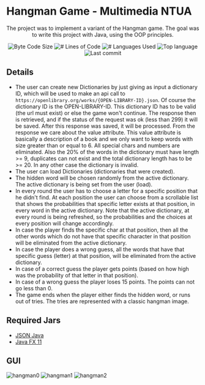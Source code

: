 # Hangman Game - Multimedia NTUA

<p align = "center"> The project was to implement a variant of the Hangman game. The goal was to write this project with Java, using the OOP principles. </p>

<p align="center">
	<img alt="Byte Code Size" src="https://img.shields.io/github/languages/code-size/ChristosHadjichristofi/hangman?color=yellowgreen" />
	<img alt="# Lines of Code" src="https://img.shields.io/tokei/lines/github/ChristosHadjichristofi/hangman?color=yellowgreen" />
	<img alt="# Languages Used" src="https://img.shields.io/github/languages/count/ChristosHadjichristofi/hangman?color=yellow" />
	<img alt="Top language" src="https://img.shields.io/github/languages/top/ChristosHadjichristofi/hangman?color=yellow" />
	<img alt="Last commit" src="https://img.shields.io/github/last-commit/ChristosHadjichristofi/hangman?color=important" />
</p>

## Details
* The user can create new Dictionaries by just giving as input a dictionary ID, which will be used to make an api call to ```https://openlibrary.org/works/{OPEN-LIBRARY-ID}.json```. Of course the dictionary ID is the OPEN-LIBRARY-ID. This dictionary ID has to be valid (the url must exist) or else the game won't continue. The response then is retrieved, and if the status of the request was ok (less than 299) it will be saved. After this response was saved, it will be processed. From the response we care about the value attribute. This value attribute is basically a description of a book and we only want to keep words with size greater than or equal to 6. All special chars and numbers are eliminated. Also the 20% of the words in the dictionary must have length >= 9, duplicates can not exist and the total dictionary length has to be >= 20. In any other case the dictionary is invalid.
* The user can load Dictionaries (dictionaries that were created).
* The hidden word will be chosen randomly from the active dictionary. The active dictionary is being set from the user (load).
* In every round the user has to choose a letter for a specific position that he didn't find. At each position the user can choose from a scrollable list that shows the probabilities that specific letter exists at that position, in every word in the active dictionary. Note that the active dictionary, at every round is being refreshed, so the probabilities and the choices at every position will change accordingly.
* In case the player finds the specific char at that position, then all the other words which do not have that specific character in that position will be eliminated from the active dictionary.
* In case the player does a wrong guess, all the words that have that specific guess (letter) at that position, will be eliminated from the active dictionary.
* In case of a correct guess the player gets points (based on how high was the probability of that letter in that position).
* In case of a wrong guess the player loses 15 points. The points can not go less than 0.
* The game ends when the player either finds the hidden word, or runs out of tries. The tries are represented with a classic hangman image.

## Required Jars
* [JSON Java](https://github.com/stleary/JSON-java)
* [Java FX 11](https://openjfx.io/openjfx-docs/)

## GUI
![hangman0](https://user-images.githubusercontent.com/40044042/143575830-35e33bff-2fcd-4440-8554-01da92c8d881.png)
![hangman1](https://user-images.githubusercontent.com/40044042/143575906-af9e64a1-750e-415c-97c0-a5035d9cf5f2.png)
![hangman2](https://user-images.githubusercontent.com/40044042/143575917-0ba4c50a-b7c3-4f6b-85c6-f0987f1ce4b9.png)
